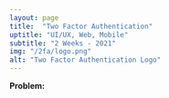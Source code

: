 ```yaml
---
layout: page
title:  "Two Factor Authentication"
uptitle: "UI/UX, Web, Mobile"
subtitle: "2 Weeks - 2021"
img: "/2fa/logo.png"
alt: "Two Factor Authentication Logo"
---
```


**Problem:** 